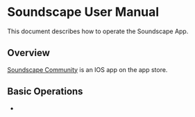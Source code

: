 # Soundscape User Manual

This document describes how to operate the Soundscape App.

## Overview

[Soundscape Community](https://apps.apple.com/us/app/soundscape-community/id6449701760) is an IOS app on the app store.

## Basic Operations

- 
